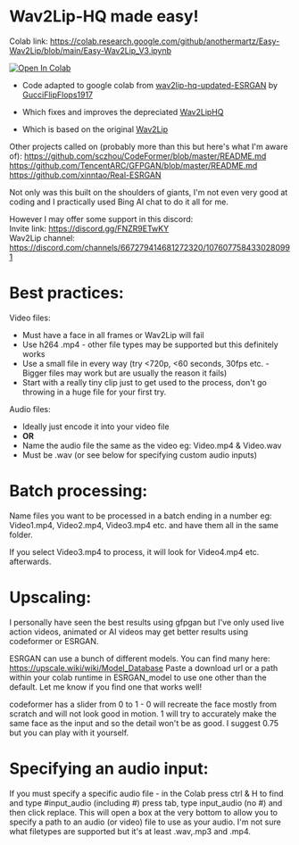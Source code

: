 # Wav2Lip-HQ made easy!

Colab link: https://colab.research.google.com/github/anothermartz/Easy-Wav2Lip/blob/main/Easy-Wav2Lip_V3.ipynb

[![Open In Colab](https://colab.research.google.com/assets/colab-badge.svg)](https://colab.research.google.com/github/anothermartz/Easy-Wav2Lip/blob/main/Easy-Wav2Lip_V3.ipynb)

* Code adapted to google colab from [wav2lip-hq-updated-ESRGAN](https://github.com/GucciFlipFlops1917/wav2lip-hq-updated-ESRGAN) by [GucciFlipFlops1917](https://github.com/GucciFlipFlops1917)

* Which fixes and improves the depreciated [Wav2LipHQ](https://github.com/Markfryazino/wav2lip-hq)

* Which is based on the original [Wav2Lip](https://github.com/Rudrabha/Wav2Lip)

Other projects called on (probably more than this but here's what I'm aware of):
https://github.com/sczhou/CodeFormer/blob/master/README.md
https://github.com/TencentARC/GFPGAN/blob/master/README.md
https://github.com/xinntao/Real-ESRGAN

Not only was this built on the shoulders of giants, I'm not even very good at coding and I practically used Bing AI chat to do it all for me.

However I may offer some support in this discord:<br>
Invite link: https://discord.gg/FNZR9ETwKY<br>
Wav2Lip channel: https://discord.com/channels/667279414681272320/1076077584330280991

# Best practices:
Video files:
* Must have a face in all frames or Wav2Lip will fail
* Use h264 .mp4 - other file types may be supported but this definitely works
* Use a small file in every way (try <720p, <60 seconds, 30fps <b></b> etc. - Bigger files may work but are usually the reason it fails)
* Start with a really tiny clip just to get used to the process, don't go throwing in a huge file for your first try.

Audio files:
* Ideally just encode it into your video file
* <b>OR</b>
* Name the audio file the same as the video eg: Video.mp4 & Video.wav
* Must be .wav (or see below for specifying custom audio inputs) 

# Batch processing:
Name files you want to be processed in a batch ending in a number
eg: Video1.mp4, Video2.mp4, Video3.mp4 etc. and have them all in the same folder.

If you select Video3.mp4 to process, it will look for Video4.mp4 etc. afterwards.

# Upscaling:
I personally have seen the best results using gfpgan but I've only used live action videos, animated or AI videos may get better results using codeformer or ESRGAN.

ESRGAN can use a bunch of different models. You can find many here:
https://upscale.wiki/wiki/Model_Database
Paste a download url or a path within your colab runtime in ESRGAN_model to use one other than the default. Let me know if you find one that works well!

codeformer has a slider from 0 to 1 - 0 will recreate the face mostly from scratch and will not look good in motion. 1 will try to accurately make the same face as the input and so the detail won't be as good. I suggest 0.75 but you can play with it yourself.

# Specifying an audio input:
If you must specify a specific audio file - in the Colab press ctrl & H to find and type #input_audio (including #) press tab, type input_audio (no #) and then click replace. This will open a box at the very bottom to allow you to specify a path to an audio (or video) file to use as your audio. I'm not sure what filetypes are supported but it's at least .wav,.mp3 and .mp4.
